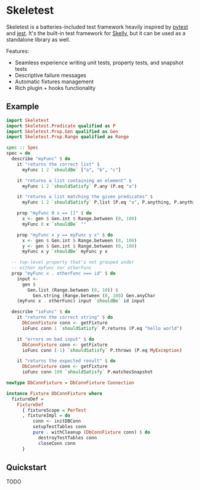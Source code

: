 # Skeletest

Skeletest is a batteries-included test framework heavily inspired by [pytest](https://pytest.org) and [jest](https://jestjs.io). It's the built-in test framework for [Skelly](https://github.com/brandonchinn178/skelly), but it can be used as a standalone library as well.

Features:
* Seamless experience writing unit tests, property tests, and snapshot tests
* Descriptive failure messages
* Automatic fixtures management
* Rich plugin + hooks functionality

## Example

```haskell
import Skeletest
import Skeletest.Predicate qualified as P
import Skeletest.Prop.Gen qualified as Gen
import Skeletest.Prop.Range qualified as Range

spec :: Spec
spec = do
  describe "myFunc" $ do
    it "returns the correct list" $
      myFunc 1 2 `shouldBe` ["a", "b", "c"]

    it "returns a list containing an element" $
      myFunc 1 2 `shouldSatisfy` P.any (P.eq "a")

    it "returns a list matching the given predicates" $
      myFunc 1 2 `shouldSatisfy` P.list [P.eq "a", P.anything, P.anything]

    prop "myFunc 0 x == []" $ do
      x <- gen $ Gen.int $ Range.between (0, 100)
      myFunc 0 x `shouldBe` ""

    prop "myFunc x y == myFunc y x" $ do
      x <- gen $ Gen.int $ Range.between (0, 100)
      y <- gen $ Gen.int $ Range.between (0, 100)
      myFunc x y `shouldBe` myFunc y x

  -- top-level property that's not grouped under
  -- either myFunc nor otherFunc
  prop "myFunc x . otherFunc === id" $ do
    input <-
      gen $
        Gen.list (Range.between (0, 10)) $
          Gen.string (Range.between (0, 100) Gen.anyChar
    (myFunc x . otherFunc) input `shouldBe` id input

  describe "ioFunc" $ do
    it "returns the correct string" $ do
      DbConnFixture conn <- getFixture
      ioFunc conn 1 `shouldSatisfy` P.returns (P.eq "hello world")

    it "errors on bad input" $ do
      DbConnFixture conn <- getFixture
      ioFunc conn (-1) `shouldSatisfy` P.throws (P.eq MyException)

    it "returns the expected result" $ do
      DbConnFixture conn <- getFixture
      ioFunc conn 100 `shouldSatisfy` P.matchesSnapshot

newtype DbConnFixture = DbConnFixture Connection

instance Fixture DbConnFixture where
  fixtureDef =
    FixtureDef
      { fixtureScope = PerTest
      , fixtureImpl = do
          conn <- initDBConn
          setupTestTables conn
          pure . withCleanup (DbConnFixture conn) $ do
            destroyTestTables conn
            closeConn conn
      }
```

## Quickstart

TODO
